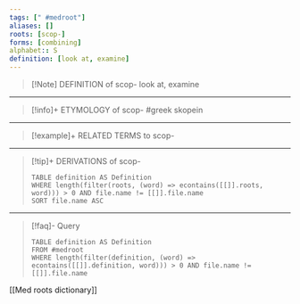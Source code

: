 ```yaml
---
tags: [" #medroot"]
aliases: []
roots: [scop-]
forms: [combining]
alphabet:: S
definition: [look at, examine]
---
```

>[!Note] DEFINITION of scop-
>look at, examine
_____
>[!info]+ ETYMOLOGY of scop-
>#greek skopein
_____
>[!example]+ RELATED TERMS to scop-
>
_____
>[!tip]+ DERIVATIONS of scop-
>```dataview
>TABLE definition AS Definition 
>WHERE length(filter(roots, (word) => econtains([[]].roots, word))) > 0 AND file.name != [[]].file.name
>SORT file.name ASC
>```
___
>[!faq]- Query
>```dataview
>TABLE definition AS Definition
>FROM #medroot
>WHERE length(filter(definition, (word) => econtains([[]].definition, word))) > 0 AND file.name != [[]].file.name
>```

[[Med roots dictionary]]